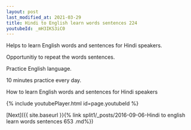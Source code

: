```yaml
---
layout: post
last_modified_at: 2021-03-29
title: Hindi to English learn words sentences 224 
youtubeId: _mH3IKS3iC0
---
```

 
 
Helps to learn English words and sentences for Hindi speakers.

Opportunitiy to repeat the words sentences. 

Practice English language. 
 
10 minutes practice every day. 
 
How to learn English words and sentences for Hindi speakers 
 
{% include youtubePlayer.html id=page.youtubeId %}
 
 
[Next]({{ site.baseurl }}{% link  split1/_posts/2016-09-06-Hindi to english learn words sentences 653 .md%})
 
